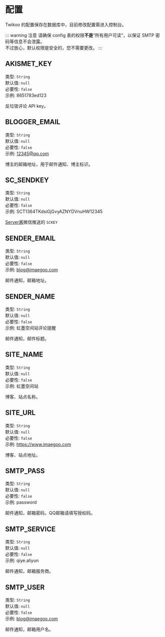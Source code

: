 # 配置

Twikoo 的配置保存在数据库中，目前修改配置需进入控制台。

::: warning 注意
请确保 config 表的权限**不是**“所有用户可读”，以保证 SMTP 密码等信息不会泄露。<br>
不过放心，默认权限是安全的，您不需要更改。
:::

## AKISMET_KEY

类型: `String`<br>
默认值: `null`<br>
必要性: `false`<br>
示例: 8651783ed123

反垃圾评论 API key。

## BLOGGER_EMAIL

类型: `String`<br>
默认值: `null`<br>
必要性: `false`<br>
示例: 12345@qq.com

博主的邮箱地址，用于邮件通知、博主标识。

## SC_SENDKEY

类型: `String`<br>
默认值: `null`<br>
必要性: `false`<br>
示例: SCT1364TKdsiGjGvyAZNYDVnuHW12345

[Server酱](https://sc.ftqq.com/3.version)微信推送的 `SCKEY`

## SENDER_EMAIL

类型: `String`<br>
默认值: `null`<br>
必要性: `false`<br>
示例: blog@imaegoo.com

邮件通知，邮箱地址。

## SENDER_NAME

类型: `String`<br>
默认值: `null`<br>
必要性: `false`<br>
示例: 虹墨空间站评论提醒

邮件通知，邮件标题。

## SITE_NAME

类型: `String`<br>
默认值: `null`<br>
必要性: `false`<br>
示例: 虹墨空间站

博客、站点名称。

## SITE_URL

类型: `String`<br>
默认值: `null`<br>
必要性: `false`<br>
示例: https://www.imaegoo.com

博客、站点地址。

## SMTP_PASS

类型: `String`<br>
默认值: `null`<br>
必要性: `false`<br>
示例: password

邮件通知，邮箱密码，QQ邮箱请填写授权码。

## SMTP_SERVICE

类型: `String`<br>
默认值: `null`<br>
必要性: `false`<br>
示例: qiye.aliyun

邮件通知，邮箱服务商。

## SMTP_USER

类型: `String`<br>
默认值: `null`<br>
必要性: `false`<br>
示例: blog@imaegoo.com

邮件通知，邮箱用户名。
